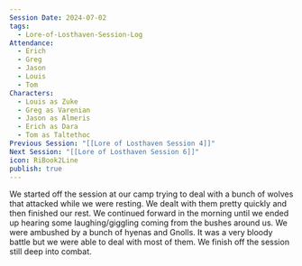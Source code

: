 ```yaml
---
Session Date: 2024-07-02
tags:
  - Lore-of-Losthaven-Session-Log
Attendance:
  - Erich
  - Greg
  - Jason
  - Louis
  - Tom
Characters:
  - Louis as Zuke
  - Greg as Varenian
  - Jason as Almeris
  - Erich as Dara
  - Tom as Taltethoc
Previous Session: "[[Lore of Losthaven Session 4]]"
Next Session: "[[Lore of Losthaven Session 6]]"
icon: RiBook2Line
publish: true
---
```

We started off the session at our camp trying to deal with a bunch of wolves that attacked while we were resting. We dealt with them pretty quickly and then finished our rest. We continued forward in the morning until we ended up hearing some laughing/giggling coming from the bushes around us. We were ambushed by a bunch of hyenas and Gnolls. It was a very bloody battle but we were able to deal with most of them. We finish off the session still deep into combat.